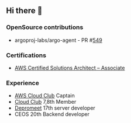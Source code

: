 ## Hi there 👋

### OpenSource contributions
- argoproj-labs/argo-agent - PR #[549](https://github.com/argoproj-labs/argocd-agent/pull/549)

### Certifications
- [AWS Certified Solutions Architect – Associate](https://www.credly.com/badges/2ebd45ed-654f-498f-9435-aade9be9ee3d/public_url)

### Experience 
- [AWS Cloud Club](https://github.com/aws-cloud-clubs) Captain
- [Cloud Club](https://github.com/cloud-club) 7,8th Member
- [Depromeet](https://github.com/depromeet) 17th server developer 
- CEOS 20th Backend developer 

<!--
**juanxiu/juanxiu** is a ✨ _special_ ✨ repository because its `README.md` (this file) appears on your GitHub profile.

Here are some ideas to get you started:

- 🔭 I’m currently working on ...
- 🌱 I’m currently learning ...
- 👯 I’m looking to collaborate on ...
- 🤔 I’m looking for help with ...
- 💬 Ask me about ...
- 📫 How to reach me: ...
- 😄 Pronouns: ...
- ⚡ Fun fact: ...
-->
